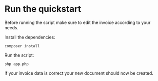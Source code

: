 # Run the quickstart

Before running the script make sure to edit the invoice according to your needs.

Install the dependencies:
```
composer install
````

Run the script:
```
php app.php
````

If your invoice data is correct your new document should now be created.